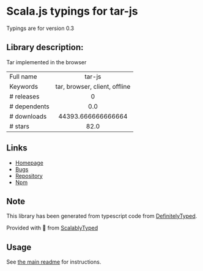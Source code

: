 
# Scala.js typings for tar-js

Typings are for version 0.3

## Library description:
Tar implemented in the browser

|                    |                 |
| ------------------ | :-------------: |
| Full name          | tar-js |
| Keywords           | tar, browser, client, offline |
| # releases         | 0 |
| # dependents       | 0.0 |
| # downloads        | 44393.666666666664 |
| # stars            | 82.0 |

## Links
- [Homepage](http://github.com/beatgammit/tar-js)
- [Bugs](https://github.com/beatgammit/tar-js/issues)
- [Repository](https://github.com/beatgammit/tar-js)
- [Npm](https://www.npmjs.com/package/tar-js)
    


## Note
This library has been generated from typescript code from [DefinitelyTyped](https://definitelytyped.org).

Provided with :purple_heart: from [ScalablyTyped](https://github.com/oyvindberg/ScalablyTyped)

## Usage
See [the main readme](../../readme.md) for instructions.


